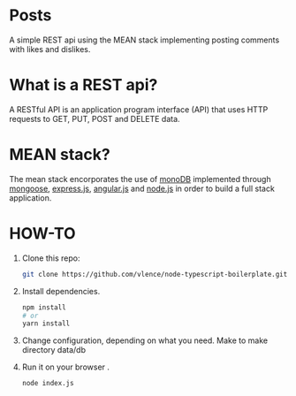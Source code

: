 # Posts
A simple REST api using the MEAN stack implementing posting comments with likes and dislikes.

# What is a REST api?
A RESTful API is an application program interface (API) that uses HTTP requests to GET, PUT, POST and DELETE data.

# MEAN stack?
The mean stack encorporates the use of [monoDB](https://www.mongodb.com/) implemented through [mongoose](http://mongoosejs.com/), [express.js](https://expressjs.com/), [angular.js](https://angularjs.org/) and [node.js](https://nodejs.org/en/) in order to build a full stack application.

# HOW-TO

1. Clone this repo:
    ```bash
    git clone https://github.com/vlence/node-typescript-boilerplate.git
    ```

2. Install dependencies.
    ```bash
    npm install
    # or
    yarn install
    ```

3. Change configuration, depending on what you need. Make to make directory data/db

4. Run it on your browser .
    ```bash
   node index.js

